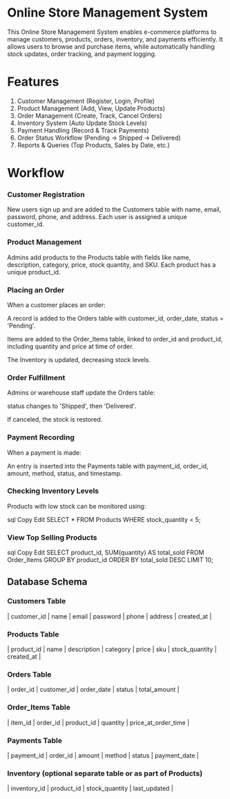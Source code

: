 # Online Store Management System
This Online Store Management System enables e-commerce platforms to manage customers, products, orders, inventory, and payments efficiently. It allows users to browse and purchase items, while automatically handling stock updates, order tracking, and payment logging.

# Features
1. Customer Management (Register, Login, Profile)
2. Product Management (Add, View, Update Products)
3. Order Management (Create, Track, Cancel Orders)
4. Inventory System (Auto Update Stock Levels)
5. Payment Handling (Record & Track Payments)
6. Order Status Workflow (Pending → Shipped → Delivered)
7. Reports & Queries (Top Products, Sales by Date, etc.)

# Workflow
### Customer Registration
New users sign up and are added to the Customers table with name, email, password, phone, and address. Each user is assigned a unique customer_id.

### Product Management
Admins add products to the Products table with fields like name, description, category, price, stock quantity, and SKU. Each product has a unique product_id.

### Placing an Order
When a customer places an order:

A record is added to the Orders table with customer_id, order_date, status = 'Pending'.

Items are added to the Order_Items table, linked to order_id and product_id, including quantity and price at time of order.

The Inventory is updated, decreasing stock levels.

### Order Fulfillment
Admins or warehouse staff update the Orders table:

status changes to 'Shipped', then 'Delivered'.

If canceled, the stock is restored.

### Payment Recording
When a payment is made:

An entry is inserted into the Payments table with payment_id, order_id, amount, method, status, and timestamp.

### Checking Inventory Levels
Products with low stock can be monitored using:

sql
Copy
Edit
SELECT * FROM Products WHERE stock_quantity < 5;
### View Top Selling Products
sql
Copy
Edit
SELECT product_id, SUM(quantity) AS total_sold
FROM Order_Items
GROUP BY product_id
ORDER BY total_sold DESC
LIMIT 10;
## Database Schema
### Customers Table
| customer_id | name | email | password | phone | address | created_at |

### Products Table
| product_id | name | description | category | price | sku | stock_quantity | created_at |

### Orders Table
| order_id | customer_id | order_date | status | total_amount |

### Order_Items Table
| item_id | order_id | product_id | quantity | price_at_order_time |

### Payments Table
| payment_id | order_id | amount | method | status | payment_date |

### Inventory (optional separate table or as part of Products)
| inventory_id | product_id | stock_quantity | last_updated |
